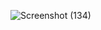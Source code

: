 ![Screenshot (134)](https://github.com/Jeslyn-04/REACT-727722EUCY019-CC-1/assets/151620877/eb93a550-54f9-4f79-ab07-204737bcfaa2)
